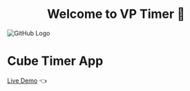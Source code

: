 <h1 align="center">Welcome to VP Timer 👋</h1>

![GitHub Logo](./forkify.gif)
# Cube Timer App

[Live Demo](https://cubetimer-viniciuspatzer.netlify.app/) 👈
